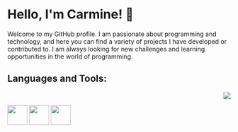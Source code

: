 # Hello, I'm Carmine! 👋

Welcome to my GitHub profile. I am passionate about programming and technology, and here you can find a variety of projects I have developed or contributed to. I am always looking for new challenges and learning opportunities in the world of programming.

## Languages and Tools:
<div>
  <p align="right">
    <img src="https://github-readme-stats.vercel.app/api/top-langs/?username=carmineamendola&layout=compact" />
  </p>
  <p align="left">
    <img src="https://cdn.jsdelivr.net/gh/devicons/devicon/icons/vscode/vscode-original-wordmark.svg" width="45" height="45" />
    <img src="https://cdn.jsdelivr.net/gh/devicons/devicon/icons/mysql/mysql-original-wordmark.svg" width="45" height="45" />
    <img src="https://cdn.jsdelivr.net/gh/devicons/devicon/icons/javascript/javascript-original.svg" width="45" height="45"/>
  </p>
</div>



